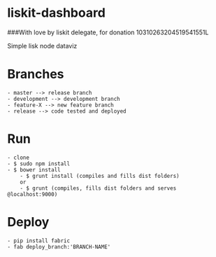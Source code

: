 # liskit-dashboard
###With love by liskit delegate, for donation 10310263204519541551L

Simple lisk node dataviz

# Branches
    - master --> release branch
    - development --> development branch
    - feature-X --> new feature branch
    - release --> code tested and deployed

# Run
    - clone
    - $ sudo npm install
    - $ bower install
        - $ grunt install (compiles and fills dist folders)
        or
        - $ grunt (compiles, fills dist folders and serves @localhost:9000)

# Deploy

    - pip install fabric
    - fab deploy_branch:'BRANCH-NAME'
